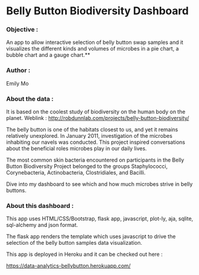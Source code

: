 # **Belly Button Biodiversity Dashboard**

 

### **Objective :**

An app to allow interactive selection of belly button swap samples and it visualizes the different kinds and volumes of microbes in a pie chart, a bubble chart and a gauge chart.**

 

### **Author :**

Emily Mo

 

### **About the data :**

It is based on the coolest study of biodiversity on the human body on the planet.  Weblink : http://robdunnlab.com/projects/belly-button-biodiversity/

The belly button is one of the habitats closest to us, and yet it remains relatively unexplored. In January 2011, investigation of the microbes inhabiting our navels was conducted.  This project inspired conversations about the beneficial roles microbes play in our daily lives.

The most common skin bacteria encountered on participants in the Belly Button Biodiversity Project belonged to the groups Staphylococci, Corynebacteria, Actinobacteria, Clostridiales, and Bacilli.

Dive into my dashboard to see which and how much microbes strive in belly buttons.

 

### **About this dashboard :**

This app uses HTML/CSS/Bootstrap, flask app, javascript, plot-ly, aja, sqlite, sql-alchemy and json format.  

The flask app renders the template which uses javascript to drive the selection of the belly button samples data visualization.

This app is deployed in Heroku and it can be checked out here : 

https://data-analytics-bellybutton.herokuapp.com/
